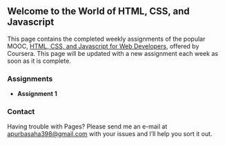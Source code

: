 ## Welcome to the World of HTML, CSS, and Javascript

This page contains the completed weekly assignments of the popular MOOC, [HTML, CSS, and Javascript for Web Developers](https://www.coursera.org/learn/html-css-javascript-for-web-developers/home/info), offered by Coursera. This page will be updated with a new assignment each week as soon as it is complete.

### Assignments

<ul>
  <li><strong>Assignment 1</strong></li>
</ul>

### Contact

Having trouble with Pages? Please send me an e-mail at <apurbasaha398@gmail.com> with your issues and I’ll help you sort it out.
